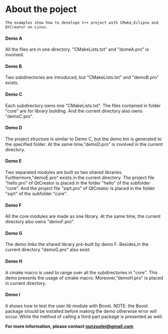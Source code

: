 # About the poject
```
The examples show how to develope C++ project with CMake,Eclipse and QtCreator on Linux.
```

#### Demo A
All the files are in one directory.  "CMakeLists.txt" and "domeA.pro" is involved.
#### Demo B
Two subdirectories are introduced, but "CMakeLists.txt" and "demoB.pro" exists.
#### Demo C
Each subdirectory owns one "CMakeLists.txt". The files contained in folder "core" are for library building.
And the current directory also owns "demoC.pro".
#### Demo D
The project structure is similar to Demo C, but the demo bin is generated to the specified folder.
At the same time,"demoD.pro" is involved in the current directory.
#### Demo E
Two separated modules are built as two shared libraries. 
Furthermore,"demoE.pro" exists in the current directory.
The project file "hello.pro" of QtCreator is placed in the folder "hello" of the subfolder "core".
And the project file "sqrt.pro" of QtCreator is placed in the folder "sqrt" of the subfolder "core".
#### Demo F
All the core modules are made as one library.
At the same time, the current directory also owns "demoF.pro".
#### Demo G
The demo links the shared library pre-built by demo F.
Besides,in the current directory "demoG.pro" also exist.
#### Demo H
A cmake macro is used to range over all the subdirectories in "core". This demo presents the usage of cmake macro.
Moreover,"demoH.pro" is placed in current directory.
#### Demo I
It shows how to test the user lib module with Boost. NOTE: the Boost package should be installed before making the demo otherwise error will occur. While the method of calling a third part package is presented as well. 

**For more information, please contact [sunzuolei@gmail.com](http://mpig.com.cn)**
